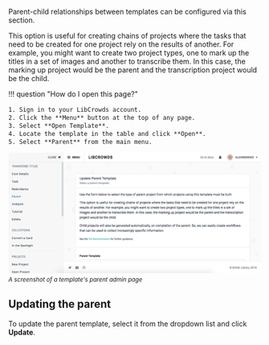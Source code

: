 Parent-child relationships between templates can be configured via this
section.

This option is useful for creating chains of projects where the tasks that
need to be created for one project rely on the results of another. For
example, you might want to create two project types, one to mark up the
titles in a set of images and another to transcribe them. In this case, the
marking up project would be the parent and the transcription project would be
the child.

!!! question "How do I open this page?"

    1. Sign in to your LibCrowds account.
    2. Click the **Menu** button at the top of any page.
    3. Select **Open Template**.
    4. Locate the template in the table and click **Open**.
    5. Select **Parent** from the main menu.

![A screenshot of a template's parent admin page](/assets/img/template/parent.png?raw=true)
<br><small>*A screenshot of a template's parent admin page*</small>

## Updating the parent

To update the parent template, select it from the dropdown list and click
**Update**.
